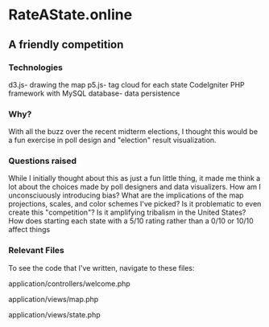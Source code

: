 # RateAState.online
## A friendly competition

### Technologies
d3.js- drawing the map
p5.js- tag cloud for each state
CodeIgniter PHP framework with MySQL database- data persistence

### Why?
With all the buzz over the recent midterm elections, I thought this would be a fun exercise in poll design and "election" result visualization. 

### Questions raised
While I initially thought about this as just a fun little thing, it made me think a lot about the choices made by poll designers and data visualizers. How am I unconsciuously introducing bias? What are the implications of the map projections, scales, and color schemes I've picked? Is it problematic to even create this "competition"? Is it amplifying tribalism in the United States? How does starting each state with a 5/10 rating rather than a 0/10 or 10/10 affect things  

### Relevant Files
To see the code that I've written, navigate to these files:

application/controllers/welcome.php

application/views/map.php

application/views/state.php